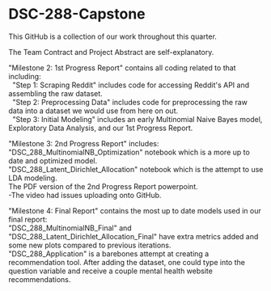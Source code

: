 # DSC-288-Capstone
This GitHub is a collection of our work throughout this quarter.

The Team Contract and Project Abstract are self-explanatory.

"Milestone 2: 1st Progress Report" contains all coding related to that including:
<br />&nbsp;&nbsp;"Step 1: Scraping Reddit" includes code for accessing Reddit's API and assembling the raw dataset.
<br />&nbsp;&nbsp;"Step 2: Preprocessing Data" includes code for preprocessing the raw data into a dataset we would use from here on out.
<br />&nbsp;&nbsp;"Step 3: Initial Modeling" includes an early Multinomial Naive Bayes model, Exploratory Data Analysis, and our 1st Progress Report.

"Milestone 3: 2nd Progress Report" includes:
<br />  "DSC_288_MultinomialNB_Optimization" notebook which is a more up to date and optimized model.
<br />  "DSC_288_Latent_Dirichlet_Allocation" notebook which is the attempt to use LDA modeling.
<br />  The PDF version of the 2nd Progress Report powerpoint.
<br />  -The video had issues uploading onto GitHub.

"Milestone 4: Final Report" contains the most up to date models used in our final report:
<br />  "DSC_288_MultinomialNB_Final" and "DSC_288_Latent_Dirichlet_Allocation_Final" have extra metrics added and some new plots compared to previous iterations.
<br />  "DSC_288_Application" is a barebones attempt at creating a recommendation tool. After adding the dataset, one could type into the question variable and receive a couple mental health website recommendations.
